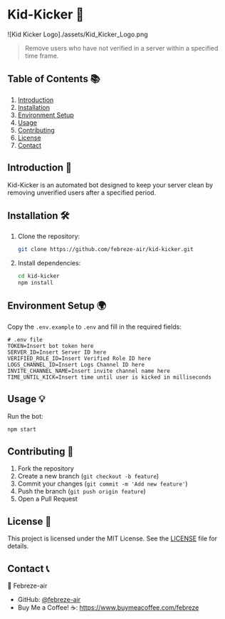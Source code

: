 # Kid-Kicker 🚀

![Kid Kicker Logo]./assets/Kid_Kicker_Logo.png

> Remove users who have not verified in a server within a specified time frame.

## Table of Contents 📚

1. [Introduction](#introduction-)
2. [Installation](#installation-)
3. [Environment Setup](#environment-setup-)
4. [Usage](#usage-)
5. [Contributing](#contributing-)
6. [License](#license-)
7. [Contact](#contact-)

## Introduction 🌟

Kid-Kicker is an automated bot designed to keep your server clean by removing unverified users after a specified period.

## Installation 🛠

1. Clone the repository:
    ```bash
    git clone https://github.com/febreze-air/kid-kicker.git
    ```

2. Install dependencies:
    ```bash
    cd kid-kicker
    npm install
    ```

## Environment Setup 🌍

Copy the `.env.example` to `.env` and fill in the required fields:

```
# .env file
TOKEN=Insert bot token here
SERVER_ID=Insert Server ID here
VERIFIED_ROLE_ID=Insert Verified Role ID here
LOGS_CHANNEL_ID=Insert Logs Channel ID here
INVITE_CHANNEL_NAME=Insert invite channel name here
TIME_UNTIL_KICK=Insert time until user is kicked in milliseconds
```

## Usage 💡

Run the bot:

```bash
npm start
```

## Contributing 🤝

1. Fork the repository
2. Create a new branch (`git checkout -b feature`)
3. Commit your changes (`git commit -m 'Add new feature'`)
4. Push the branch (`git push origin feature`)
5. Open a Pull Request

## License 📄

This project is licensed under the MIT License. See the [LICENSE](LICENSE.md) file for details.

## Contact 📞

👤 Febreze-air

- GitHub: [@febreze-air](https://github.com/febreze-air)
- Buy Me a Coffee! ☕: https://www.buymeacoffee.com/febreze
